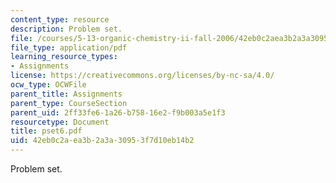 ```yaml
---
content_type: resource
description: Problem set.
file: /courses/5-13-organic-chemistry-ii-fall-2006/42eb0c2aea3b2a3a30953f7d10eb14b2_pset6.pdf
file_type: application/pdf
learning_resource_types:
- Assignments
license: https://creativecommons.org/licenses/by-nc-sa/4.0/
ocw_type: OCWFile
parent_title: Assignments
parent_type: CourseSection
parent_uid: 2ff33fe6-1a26-b758-16e2-f9b003a5e1f3
resourcetype: Document
title: pset6.pdf
uid: 42eb0c2a-ea3b-2a3a-3095-3f7d10eb14b2
---
```

Problem set.